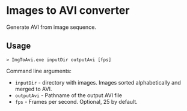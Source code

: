 # Images to AVI converter

Generate AVI from image sequence.

## Usage

`> ImgToAvi.exe inputDir outputAvi [fps]`

Command line arguments:
* `inputDir` - directory with images. Images sorted alphabetically and merged to AVI.
* `outputAvi` - Pathname of the output AVI file
* `fps` - Frames per second. Optional, 25 by default.
